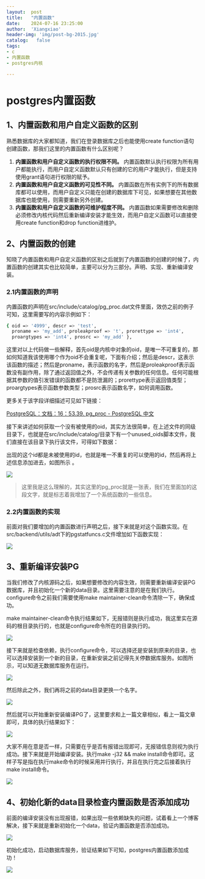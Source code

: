 ```yaml
---
layout:  post
title:   "内置函数"
date:    2024-07-16 23:25:00
author:  'Xiangxiao'
header-img: 'img/post-bg-2015.jpg'
catalog:   false
tags:
- c
- 内置函数
- postgres内核

---
```

# postgres内置函数

## 1、内置函数和用户自定义函数的区别

熟悉数据库的大家都知道，我们在登录数据库之后也能使用create function语句创建函数，那我们这里的内置函数有什么区别呢？

1. **内置函数和用户自定义函数的执行权限不同。** 内置函数默认执行权限为所有用户都能执行，而用户自定义函数默认只有创建的它的用户才能执行，但是支持使用grant语句进行权限的赋予。
2. **内置函数和用户自定义函数的可见性不同。** 内置函数在所有实例下的所有数据库都可以使用，而用户自定义只能在创建的数据库下可见，如果想要在其他数据库也能使用，则需要重新另外创建。
3. **内置函数和用户自定义函数的可维护程度不同。** 内置函数如果需要修改和删除必须修改内核代码然后重新编译安装才能生效，而用户自定义函数可以直接使用create function和drop function进维护。

## 2、内置函数的创建

知晓了内置函数和用户自定义函数的区别之后就到了内置函数的创建的时候了，内置函数的创建其实也比较简单，主要可以分为三部分。声明、实现、重新编译安装。

### 2.1内置函数的声明

内置函数的声明在src/include/catalog/pg\_proc.dat文件里面，效仿之前的例子可知，这里需要写的内容示例如下：

```bash
{ oid => '4999', descr => 'test',
  proname => 'my_add', proleakproof => 't', prorettype => 'int4',
  proargtypes => 'int4', prosrc => 'my_add' }, 
```

这里对以上代码做一些解释，首先oid是内核中对象的oid，是唯一不可重复的，那如何知道我该使用哪个作为oid不会重复呢，下面有介绍；然后是descr，这表示该函数的描述；然后是proname，表示函数的名字，然后是proleakproof表示函数没有副作用，除了通过返回值之外，不会传递有关参数的任何信息。任何可能根据其参数的值引发错误的函数都不是防泄漏的；prorettype表示返回值类型；proargtypes表示函数参数类型；prosrc表示函数名字，如何调用函数。

更多关于该字段详细描述可见如下链接：

[PostgreSQL：文档：16：53.39. pg\_proc - PostgreSQL 中文](https://postgresql.ac.cn/docs/current/catalog-pg-proc.html "PostgreSQL：文档：16：53.39. pg_proc - PostgreSQL 中文")

接下来讲述如何获取一个没有被使用的oid，其实方法很简单，在上述文件的同级目录下，也就是在src/include/catalog/目录下有一个unused\_oids脚本文件，我们直接在该目录下执行该文件，可得如下数据：


出现的这个id都是未被使用的id，也就是唯一不重复的可以使用的id，然后再将上述信息添加进去，如图所示 。

![](/img/in-post/image/image_XOegguu7Z8.png)

> &#x20;这里我是这么理解的，其实这里的pg\_proc就是一张表，我们在里面加的这段文字，就是标志着我增加了一个系统函数的一些信息。

### 2.2内置函数的实现

前面对我们要增加的内置函数进行声明之后，接下来就是对这个函数实现。在src/backend/utils/adt下的pgstatfuncs.c文件增加如下函数实现：

![](/img/in-post/image/image_DdvwQzKF2y.png)

## 3、重新编译安装PG

当我们修改了内核源码之后，如果想要修改的内容生效，则需要重新编译安装PG数据库，并且初始化一个新的data目录。这里需要注意的是在我们执行。configure命令之前我们需要使用make maintainer-clean命令清除一下，确保成功。

make maintainer-clean命令执行结果如下，无报错则是执行成功，我这里实在源码的根目录执行的，也就是configure命令所在的目录执行的。

![](/img/in-post/image/image_wenjfNjNOF.png)

&#x20;接下来就是检查依赖，执行configure命令，可以选择还是安装到原来的目录，也可以选择安装到一个新的目录，在重新安装之前记得先关停数据库服务。如图所示，可以知道无数据库服务在运行。

![](/img/in-post/image/image_YV6a7xjIv1.png)

&#x20;然后除此之外，我们再将之前的data目录更换一个名字。

![](/img/in-post/image/image_OKp335qP0G.png)

&#x20;然后就可以开始重新安装编译PG了，这里要求和上一篇文章相似，看上一篇文章即可，具体的执行结果如下：

![](/img/in-post/image/image_MRI_K9UhTN.png)

大家不用在意是否一样，只需要在乎是否有报错出现即可，无报错信息则视为执行成功。接下来就是开始编译安装。执行make -j32 && make install命令即可。这样子写是指在执行make命令的时候采用并行执行，并且在执行完之后接着执行make install命令。

![](/img/in-post/image/image_MJW7PYLiR6.png)

## 4、初始化新的data目录检查内置函数是否添加成功

前面的编译安装没有出现报错，如果出现一些依赖缺失的问题，试着看上一个博客解决，接下来就是重新初始化一个data，验证内置函数是否添加成功。

![](/img/in-post/image/image_oUao7rLokx.png)

初始化成功，启动数据库服务，验证结果如下可知，postgres内置函数添加成功！

![](/img/in-post/image/image_Etc86_gJb2.png)
